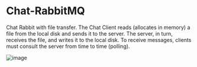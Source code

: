 # Chat-RabbitMQ
Chat Rabbit with file transfer. The Chat Client reads (allocates in memory) a file from the local disk and sends it to the server. The server, in turn, receives the file, and writes it to the local disk. To receive messages, clients must consult the server from time to time (polling).

![image](https://user-images.githubusercontent.com/36938892/115090517-76a59b80-9eeb-11eb-9bc1-e0aa178c2d41.png)

